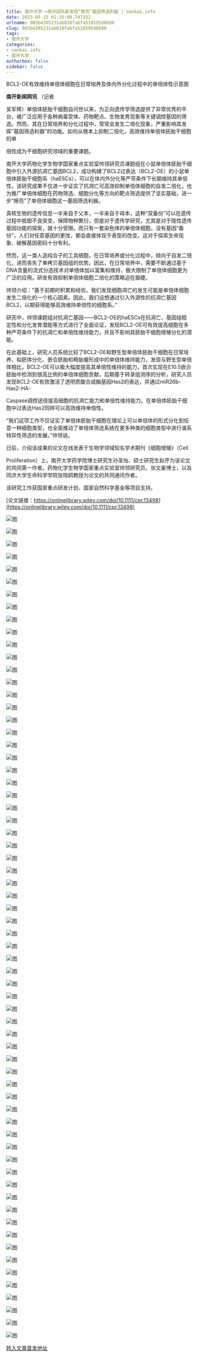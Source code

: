 ```yaml
---
title: 南开大学->南开团队新发现“擦亮”基因筛选利器 | nankai.info
date: 2023-05-15 01:35:09.747332
urlname: 903b4395231ab810fa6fa518595d6b90
slug: 903b4395231ab810fa6fa518595d6b90
tags: 
- 南开大学
categories:
- nankai.info
- 南开大学
authorbox: false
sidebar: false
---
```

BCL2-OE有效维持单倍体细胞在日常培养及体内外分化过程中的单倍体性示意图

**南开新闻网讯** （记者

吴军辉）单倍体胚胎干细胞自问世以来，为正向遗传学筛选提供了非常优秀的平台，被广泛应用于各种病毒受体、药物靶点、生物发育现象等关键调控基因的筛选。然而，其在日常培养和分化过程中，常常会发生二倍化现象，严重影响其发挥“基因筛选利器”的功能。如何从根本上抑制二倍化，高效维持单倍体胚胎干细胞的单
<!--more-->
倍性成为干细胞研究领域的重要课题。

南开大学药物化学生物学国家重点实验室帅领研究员课题组在小鼠单倍体胚胎干细胞中引入外源抗凋亡基因BCL2，成功构建了BCL2过表达（BCL2-OE）的小鼠单倍体胚胎干细胞系（haESCs），可以在体内外分化等严苛条件下长期维持其单倍性。该研究成果不仅进一步证实了抗凋亡可高效抑制单倍体细胞的自发二倍化，也为推广单倍体细胞在药物筛选、细胞分化等方向的靶点筛选提供了坚实基础，进一步“擦亮”了单倍体细胞这一基因筛选利器。

真核生物的遗传信息一半来自于父本，一半来自于母本，这种“双备份”可以在遗传过程中抵御不良突变，保障物种繁衍，但是对于遗传学研究，尤其是对于隐性遗传基因功能的探索，就十分受限。而只有一套染色体的单倍体细胞，没有基因“备份”，人们对任意基因的更改，都会直接体现于表型的改变。这对于探索生命现象、破解基因密码十分有利。

然而，这一类人造纯合子的工具细胞，在日常培养或分化过程中，倾向于自发二倍化，进而丧失了单拷贝基因组的优势。因此，在日常培养中，需要不断通过基于DNA含量的流式分选技术对单倍体加以富集和维持，极大限制了单倍体细胞更为广泛的应用。研发有效抑制单倍体细胞二倍化的策略迫在眉睫。

帅领介绍：“基于前期的积累和经验，我们发现细胞凋亡的发生可能是单倍体细胞发生二倍化的一个核心因素。因此，我们设想通过引入外源性的抗凋亡基因BCL2，以期获得能够高效维持单倍性的细胞系。”

研究中，帅领课题组对抗凋亡基因——BCL2-OE的haESCs在抗凋亡、基因组稳定性和分化发育潜能等方式进行了全面论证，发现BCL2-OE可有效提高细胞在多种严苛条件下的抗凋亡和单倍性维持能力，并且不影响其胚胎干细胞增殖分化的潜能。

在此基础上，研究人员系统比较了BCL2-OE和野生型单倍体胚胎干细胞在日常培养、拟胚体分化、嵌合胚胎和畸胎瘤形成中的单倍体维持能力，发现与野生型单倍体相比，BCL2-OE可以极大幅度提高其单倍性维持的能力，首次实现在E10.5嵌合胚胎中检测到很高比例的单倍体细胞贡献。后期基于转录组测序的分析，研究人员发现BCL2-OE有效激活了透明质酸合成酶基因Has2的表达，并通过miR26b-Has2-HA-

Caspase调控途径提高细胞的抗凋亡能力和单倍性维持能力。在单倍体胚胎干细胞中过表达Has2同样可以高效维持单倍性。

“我们这项工作不仅证实了单倍体胚胎干细胞在理论上可以单倍体的形式分化到任意一种细胞类型，也全面推动了单倍体筛选系统在更多种类的细胞类型中进行谱系特异性筛选的发展。”帅领说。

日前，介绍该成果的论文在线发表于生物学领域知名学术期刊《细胞增殖》（Cell

Proliferation）上。南开大学药学院博士研究生孙圣怡、硕士研究生赵芹为该论文的共同第一作者。药物化学生物学国家重点实验室帅领研究员、张文豪博士，以及同济大学生命科学学院张晓鸥教授为论文的共同通讯作者。

该研究工作获国家重点研发计划、国家自然科学基金等项目支持。

[论文链接：https://onlinelibrary.wiley.com/doi/10.1111/cpr.13498](https://onlinelibrary.wiley.com/doi/10.1111/cpr.13498)

![图](https://news.nankai.edu.cn/ywsd/system/2023/05/09/g)

![图](https://news.nankai.edu.cn/ywsd/system/2023/05/09/p)

![图](https://news.nankai.edu.cn/ywsd/system/2023/05/09/j)

![图](https://news.nankai.edu.cn/ywsd/system/2023/05/09/)

![图](https://news.nankai.edu.cn/ywsd/system/2023/05/09/f)

![图](https://news.nankai.edu.cn/ywsd/system/2023/05/09/c)

![图](https://news.nankai.edu.cn/ywsd/system/2023/05/09/3)

![图](https://news.nankai.edu.cn/ywsd/system/2023/05/09/b)

![图](https://news.nankai.edu.cn/ywsd/system/2023/05/09/4)

![图](https://news.nankai.edu.cn/ywsd/system/2023/05/09/0)

![图](https://news.nankai.edu.cn/ywsd/system/2023/05/09/d)

![图](https://news.nankai.edu.cn/ywsd/system/2023/05/09/1)

![图](https://news.nankai.edu.cn/ywsd/system/2023/05/09/_)

![图](https://news.nankai.edu.cn/ywsd/system/2023/05/09/5)

![图](https://news.nankai.edu.cn/ywsd/system/2023/05/09/0)

![图](https://news.nankai.edu.cn/ywsd/system/2023/05/09/5)

![图](https://news.nankai.edu.cn/ywsd/system/2023/05/09/2)

![图](https://news.nankai.edu.cn/ywsd/system/2023/05/09/5)

![图](https://news.nankai.edu.cn/ywsd/system/2023/05/09/0)

![图](https://news.nankai.edu.cn/ywsd/system/2023/05/09/0)

![图](https://news.nankai.edu.cn/ywsd/system/2023/05/09/0)

![图](https://news.nankai.edu.cn/ywsd/system/2023/05/09/3)

![图](https://news.nankai.edu.cn/ywsd/system/2023/05/09/0)

![图](https://news.nankai.edu.cn/ywsd/system/2023/05/09/0)

![图](https://news.nankai.edu.cn/)

![图](https://news.nankai.edu.cn/ywsd/system/2023/05/09/5)

![图](https://news.nankai.edu.cn/ywsd/system/2023/05/09/2)

![图](https://news.nankai.edu.cn/ywsd/system/2023/05/09/5)

![图](https://news.nankai.edu.cn/)

![图](https://news.nankai.edu.cn/ywsd/system/2023/05/09/0)

![图](https://news.nankai.edu.cn/ywsd/system/2023/05/09/0)

![图](https://news.nankai.edu.cn/ywsd/system/2023/05/09/0)

![图](https://news.nankai.edu.cn/)

![图](https://news.nankai.edu.cn/ywsd/system/2023/05/09/3)

![图](https://news.nankai.edu.cn/ywsd/system/2023/05/09/0)

![图](https://news.nankai.edu.cn/ywsd/system/2023/05/09/0)

![图](https://news.nankai.edu.cn/)

![图](https://news.nankai.edu.cn/ywsd/system/2023/05/09/c)

![图](https://news.nankai.edu.cn/ywsd/system/2023/05/09/i)

![图](https://news.nankai.edu.cn/ywsd/system/2023/05/09/p)

![图](https://news.nankai.edu.cn/)

![图](https://news.nankai.edu.cn/ywsd/system/2023/05/09/n)

![图](https://news.nankai.edu.cn/ywsd/system/2023/05/09/c)

![图](https://news.nankai.edu.cn/ywsd/system/2023/05/09/)

![图](https://news.nankai.edu.cn/ywsd/system/2023/05/09/u)

![图](https://news.nankai.edu.cn/ywsd/system/2023/05/09/d)

![图](https://news.nankai.edu.cn/ywsd/system/2023/05/09/e)

![图](https://news.nankai.edu.cn/ywsd/system/2023/05/09/)

![图](https://news.nankai.edu.cn/ywsd/system/2023/05/09/i)

![图](https://news.nankai.edu.cn/ywsd/system/2023/05/09/a)

![图](https://news.nankai.edu.cn/ywsd/system/2023/05/09/k)

![图](https://news.nankai.edu.cn/ywsd/system/2023/05/09/n)

![图](https://news.nankai.edu.cn/ywsd/system/2023/05/09/a)

![图](https://news.nankai.edu.cn/ywsd/system/2023/05/09/n)

![图](https://news.nankai.edu.cn/ywsd/system/2023/05/09/)

![图](https://news.nankai.edu.cn/ywsd/system/2023/05/09/s)

![图](https://news.nankai.edu.cn/ywsd/system/2023/05/09/w)

![图](https://news.nankai.edu.cn/ywsd/system/2023/05/09/e)

![图](https://news.nankai.edu.cn/ywsd/system/2023/05/09/n)

![图](https://news.nankai.edu.cn/)

![图](https://news.nankai.edu.cn/)

![图](https://news.nankai.edu.cn/ywsd/system/2023/05/09/:)

![图](https://news.nankai.edu.cn/ywsd/system/2023/05/09/p)

![图](https://news.nankai.edu.cn/ywsd/system/2023/05/09/t)

![图](https://news.nankai.edu.cn/ywsd/system/2023/05/09/t)

![图](https://news.nankai.edu.cn/ywsd/system/2023/05/09/h)

[转入文章首发地址](https://news.nankai.edu.cn/ywsd/system/2023/05/09/030056025.shtml)